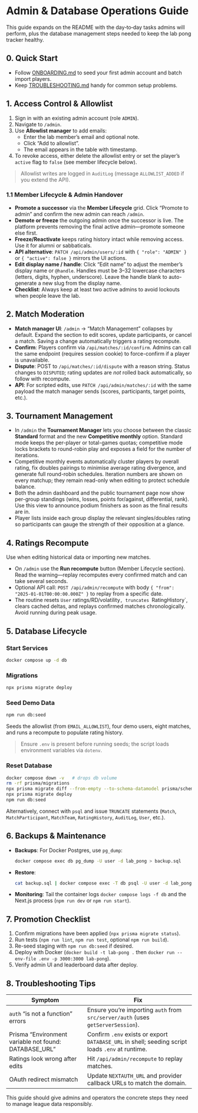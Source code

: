 # Admin & Database Operations Guide

This guide expands on the README with the day‑to‑day tasks admins will perform, plus the database management steps needed to keep the lab pong tracker healthy.

## 0. Quick Start

- Follow [ONBOARDING.md](./ONBOARDING.md) to seed your first admin account and batch import players.
- Keep [TROUBLESHOOTING.md](./TROUBLESHOOTING.md) handy for common setup problems.

## 1. Access Control & Allowlist

1. Sign in with an existing admin account (role `ADMIN`).
2. Navigate to `/admin`.
3. Use **Allowlist manager** to add emails:
   - Enter the lab member’s email and optional note.
   - Click “Add to allowlist”.
   - The email appears in the table with timestamp.
4. To revoke access, either delete the allowlist entry or set the player’s `active` flag to `false` (see member lifecycle below).

> Allowlist writes are logged in `AuditLog` (message `ALLOWLIST_ADDED` if you extend the API).

### 1.1 Member Lifecycle & Admin Handover

- **Promote a successor** via the **Member Lifecycle** grid. Click “Promote to admin” and confirm the new admin can reach `/admin`.
- **Demote or freeze** the outgoing admin once the successor is live. The platform prevents removing the final active admin—promote someone else first.
- **Freeze/Reactivate** keeps rating history intact while removing access. Use it for alumni or sabbaticals.
- **API alternative**: `PATCH /api/admin/users/:id` with `{ "role": "ADMIN" }` or `{ "active": false }` mirrors the UI actions.
- **Edit display name / handle**: Click “Edit name” to adjust the member’s display name or `@handle`. Handles must be 3–32 lowercase characters (letters, digits, hyphen, underscore). Leave the handle blank to auto-generate a new slug from the display name.
- **Checklist**: Always keep at least two active admins to avoid lockouts when people leave the lab.

## 2. Match Moderation

- **Match manager UI**: `/admin` → “Match Management” collapses by default. Expand the section to edit scores, update participants, or cancel a match. Saving a change automatically triggers a rating recompute.
- **Confirm**: Players confirm via `/api/matches/:id/confirm`. Admins can call the same endpoint (requires session cookie) to force-confirm if a player is unavailable.
- **Dispute**: POST to `/api/matches/:id/dispute` with a reason string. Status changes to `DISPUTED`; rating updates are *not* rolled back automatically, so follow with recompute.
- **API**: For scripted edits, use `PATCH /api/admin/matches/:id` with the same payload the match manager sends (scores, participants, target points, etc.).

## 3. Tournament Management

- In `/admin` the **Tournament Manager** lets you choose between the classic **Standard** format and the new **Competitive monthly** option. Standard mode keeps the per-player or total-games quotas; competitive mode locks brackets to round-robin play and exposes a field for the number of iterations.
- Competitive monthly events automatically cluster players by overall rating, fix doubles pairings to minimise average rating divergence, and generate full round-robin schedules. Iteration numbers are shown on every matchup; they remain read-only when editing to protect schedule balance.
- Both the admin dashboard and the public tournament page now show per-group standings (wins, losses, points for/against, differential, rank). Use this view to announce podium finishers as soon as the final results are in.
- Player lists inside each group display the relevant singles/doubles rating so participants can gauge the strength of their opposition at a glance.

## 4. Ratings Recompute

Use when editing historical data or importing new matches.

- On `/admin` use the **Run recompute** button (Member Lifecycle section). Read the warning—replay recomputes every confirmed match and can take several seconds.
- Optional API call: `POST /api/admin/recompute` with body `{ "from": "2025-01-01T00:00:00.000Z" }` to replay from a specific date.
- The routine resets `User` ratings/RD/volatility`, truncates `RatingHistory`, clears cached deltas, and replays confirmed matches chronologically. Avoid running during peak usage.

## 5. Database Lifecycle

### Start Services

```bash
docker compose up -d db
```

### Migrations

```bash
npx prisma migrate deploy
```

### Seed Demo Data

```bash
npm run db:seed
```

Seeds the allowlist (from `EMAIL_ALLOWLIST`), four demo users, eight matches, and runs a recompute to populate rating history.

> Ensure `.env` is present before running seeds; the script loads environment variables via `dotenv`.

### Reset Database

```bash
docker compose down -v   # drops db volume
rm -rf prisma/migrations
npx prisma migrate diff --from-empty --to-schema-datamodel prisma/schema.prisma --script > prisma/migrations/0001_init/migration.sql
npx prisma migrate deploy
npm run db:seed
```

Alternatively, connect with `psql` and issue `TRUNCATE` statements (`Match`, `MatchParticipant`, `MatchTeam`, `RatingHistory`, `AuditLog`, `User`, etc.).

## 6. Backups & Maintenance

- **Backups**: For Docker Postgres, use `pg_dump`:
  ```bash
  docker compose exec db pg_dump -U user -d lab_pong > backup.sql
  ```
- **Restore**:
  ```bash
  cat backup.sql | docker compose exec -T db psql -U user -d lab_pong
  ```
- **Monitoring**: Tail the container logs `docker compose logs -f db` and the Next.js process (`npm run dev` or `npm run start`).

## 7. Promotion Checklist

1. Confirm migrations have been applied (`npx prisma migrate status`).
2. Run tests (`npm run lint`, `npm run test`, optional `npm run build`).
3. Re-seed staging with `npm run db:seed` if desired.
4. Deploy with Docker (`docker build -t lab-pong .` then `docker run --env-file .env -p 3000:3000 lab-pong`).
5. Verify admin UI and leaderboard data after deploy.

## 8. Troubleshooting Tips

| Symptom | Fix |
| ------- | --- |
| `auth` “is not a function” errors | Ensure you’re importing `auth` from `src/server/auth` (uses `getServerSession`). |
| Prisma “Environment variable not found: DATABASE_URL” | Confirm `.env` exists or export `DATABASE_URL` in shell; seeding script loads `.env` at runtime. |
| Ratings look wrong after edits | Hit `/api/admin/recompute` to replay matches. |
| OAuth redirect mismatch | Update `NEXTAUTH_URL` and provider callback URLs to match the domain. |

This guide should give admins and operators the concrete steps they need to manage league data responsibly.
